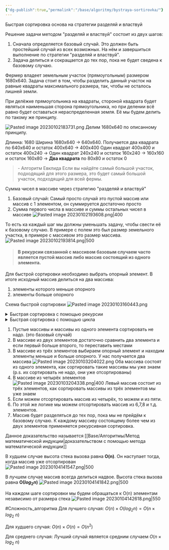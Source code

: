 ```yaml
---
{"dg-publish":true,"permalink":"/base/algoritmy/bystraya-sortirovka/"}
---
```



Быстрая сортировка основа на стратегии разделяй и властвуй

Решение задачи методом "разделяй и властвуй" состоит из двух шагов:
1. Сначала определяется базовый случай. Это должен быть простейший случай из всех возможных. На нём и завершиться выполнение по стратегии "разделяй и властвуй".
2. Задача делиться и сокращается до тех пор, пока не будет сведена к базовому случаю.

Фермер владеет земельным участок (прямоугольным) размером 1680x640. Задача стоит в том, чтобы разделить данный участок на равные квадраты максимального размера, так, чтобы не осталось лишней земли.

При делёжке прямоугольника на квадраты, стороной квадрата будет являться наименьшая сторона прямоугольника, но при делении всё равно будет оставаться нераспределенная земля. Её мы будем делить по такому же принципу.

![Pasted image 20230102183731.png](/img/user/Files/Image/Pasted%20image%2020230102183731.png)
Делим 1680x640 по описанному принципу.

Длинна: 1680
Ширина
 1680x640 -> 640x640. Получается два квадрата по 640x640 и остаток 400x640 -> 400x400 Один квадрат 400x400 и остаток 400x240 -> Один квадрат 240x240 и остаток 160x240 -> 160x160 и остаток 160x80 -> **Два квадрата** по 80x80 и остаток 0

> \- Алгоритм Евклида
> Если вы найдёте самый большой участок, подходящий для этого размера, это будет самый большой участок, подходящий для всей фермы.


Сумма чисел в массиве через стратегию "разделяй и властвуй"

1. Базовый случай:
Самый просто случай это пустой массив или массив с 1 элементом, он суммируется достаточно просто
2. Сумма первого числа в массиве и суммы остальных чисел в массиве
![Pasted image 20230102193608.png|400](/img/user/Files/Image/Pasted%20image%2020230102193608.png)

То есть ка каждый шаг мы должны уменьшать задачу, чтобы свести её к базовому случаю.
В примере с полем это был размер земельного участка, в примере с массивом это размер массива.
![Pasted image 20230102193814.png|500](/img/user/Files/Image/Pasted%20image%2020230102193814.png)


 > #### В рекурсии связанной с массивом базовым случаем часто является пустой массив либо массив состоящий из одного элемента.


Для быстрой сортировки необходимо выбрать опорный элемент. В итоге исходный массив делиться на два массива:
1. элементы которого меньше опорного 
2. элементы больше опорного

Схема быстрой сортировки
![Pasted image 20230103160443.png](/img/user/Files/Image/Pasted%20image%2020230103160443.png)

<details>
<summary>Быстрая сортировка с помощью рекурсии</summary>

```csharp
    public static List<int> quickSort(List<int> array)
    {
        if (array.Count < 2) return array; //базовый случай

        List<int> less = new List<int>();
        List<int> greater = new List<int>();

        int pivot = array[array.Count - 1]; //опорный элемент

        for (int i = 0; i < array.Count - 1; i++)
        {
            if (array[i] < pivot) less.Add(array[i]);
            if (array[i] > pivot) greater.Add(array[i]);
        }  
        return quickSort(less).ToList() 
        .Concat(new List<int>() { pivot })
        .Concat(quickSort(greater)).ToList();//Индукционный переход
    }

```
</details>

<details>
<summary>Быстрая сортировка с  помощью цикла</summary>

```csharp
    public static void QuickSortIterative(ref int[] data)
    {
        int startIndex = 0;
        int endIndex = data.Length - 1;
        int top = -1;
        int[] stack = new int[data.Length];

        stack[++top] = startIndex;
        stack[++top] = endIndex;

        while (top >= 0)
        {
            endIndex = stack[top--];
            startIndex = stack[top--];

            int p = Partition(ref data, startIndex, endIndex);

            if (p - 1 > startIndex)
            {
                stack[++top] = startIndex;
                stack[++top] = p - 1;
            }

            if (p + 1 < endIndex)
            {
                stack[++top] = p + 1;
                stack[++top] = endIndex;
            }
        }
    }

    private static int Partition(ref int[] data, int left, int right)
    {
        int pivot = data[right];
        int i = (left - 1);

        for (int j = left; j <= right - 1; ++j)
        {
            if (data[j] <= pivot) //Смотри какие элементы меньше последнего
            {                              //а потом через Swap(ref data[i + 1], ref data[right]) 
                ++i;                    //делаем его центральным
                Swap(ref data[i], ref data[j]);
            }
        }

        Swap(ref data[i + 1], ref data[right]);

        return (i + 1);
    }

    private static void Swap(ref int a, ref int b)
    {
        int temp = a;
        a = b;
        b = temp;
    }
```
</details>

1. Пустые массивы и массивы из одного элемента сортировать не надо. (это базовый случай)
2. В массиве из двух элементов достаточно сравнить два элемента и если первый больше второго, то переставить местами
3. В массиве из трёх элементов выбираем опорный элемент и находим элементы меньше и больше опорного. У нас получается два массива 
![Pasted image 20230103204022.png](/img/user/Files/Image/Pasted%20image%2020230103204022.png)
Оба массива состоят из одного элемента, как сортировать такие массивы мы уже знаем (p.s. их сортировать не надо, они уже отсортированы)
4. В массиве из четырёх элементов
![Pasted image 20230103204338.png|400](/img/user/Files/Image/Pasted%20image%2020230103204338.png)
Левый массив состоит из трёх элементов, как сортировать массивы из трёх элементов мы уже знаем
5. Если можем отсортировать массив из четырёх, то можем и из пяти.
6. По этой же логике мы можем отсортировать массив из 6,7,8 и т.д. элементов.
7. Массив будет разделяться до тех пор, пока мы не прейдём к базовому случаю. К каждому массиву состоящему более чем из двух элементов применяется рекурсивная сортировка.

Данное доказательство называется [[Base/Алгоритмы/Метод математической индукции\|доказательством с помощью метода математической индукции]]

В худшем случае высота стека вызова равна **O(n)**. Он наступает тогда, когда массив уже отсортирован
![Pasted image 20230104141547.png|500](/img/user/Files/Image/Pasted%20image%2020230104141547.png)

В лучшем случае массив всегда делиться надвое. Высота стека вызова равна **O($log_2  n$)**
![Pasted image 20230104141842.png|500](/img/user/Files/Image/Pasted%20image%2020230104141842.png)

На каждом шаге сортировки мы будем обращаться к O(n) элементам независимо от размера стека
![Pasted image 20230104142618.png|550](/img/user/Files/Image/Pasted%20image%2020230104142618.png)

#Сложность_алгоритма 
Для лучшего случая:
$O(n) \times  O(log_2 n)=O(n \times log_2 \text{  } n)$

Для худшего случая:
$O(n) \times O(n)=O(n^{2})$

Для среднего случая:
Лучший случай является средним случаем
$O(n \times log_2 \text{  }n)$




